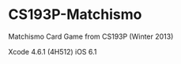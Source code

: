 CS193P-Matchismo
================

Matchismo Card Game from CS193P (Winter 2013)

Xcode 4.6.1 (4H512)
iOS 6.1
